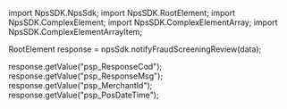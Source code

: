 import NpsSDK.NpsSdk;
import NpsSDK.RootElement;
import NpsSDK.ComplexElement;
import NpsSDK.ComplexElementArray;
import NpsSDK.ComplexElementArrayItem;

RootElement response = npsSdk.notifyFraudScreeningReview(data);

response.getValue("psp_ResponseCod");
response.getValue("psp_ResponseMsg");
response.getValue("psp_MerchantId");
response.getValue("psp_PosDateTime");
